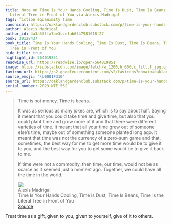 ```yaml
---
title: Note on Time Is Your Hands Cooling, Time Is Dust, Time Is Beans, Time Is the
  Literal Tree in Front of You via Alexis Madrigal
tags: fiction equanimity time
canonical: https://oaklandgardenclub.substack.com/p/time-is-your-hands-cooling-time-is?utm_source=substack&utm_medium=email
author: Alexis Madrigal
author_id: 4a3a3fffa7be3ccefab6347981618f27
book: 30128437
book_title: Time Is Your Hands Cooling, Time Is Dust, Time Is Beans, Time Is the Literal
  Tree in Front of You
hide_title: true
highlight_id: 564019851
readwise_url: https://readwise.io/open/564019851
image: https://substackcdn.com/image/fetch/w_1200,h_600,c_fill,f_jpg,q_auto:good,fl_progressive:steep,g_auto/https%3A%2F%2Fsubstack-post-media.s3.amazonaws.com%2Fpublic%2Fimages%2F334cf20f-f3bc-4f73-b364-19781612a8dd_1586x1983.jpeg
favicon_url: https://s2.googleusercontent.com/s2/favicons?domain=oaklandgardenclub.substack.com
source_emoji: "\U0001F310"
source_url: https://oaklandgardenclub.substack.com/p/time-is-your-hands-cooling-time-is?utm_source=substack&utm_medium=email#:~:text=Time%20is%20not,in%20the%20world.
serial_number: 2023.NTE.562
---
```

> Time is not money. Time is beans.
> 
> It was as serious as many jokes are, which is to say about half. Saying it meant that you could take time and give time, but also that you could plant time and grow more of it and that there were different varieties of time. It meant that all your time grew out of someone else’s time, maybe out of something someone planted long ago. It meant that time was not the currency of a zero-sum game and that, sometimes, the best way for me to get more time would be to give it to you, and the best way for you to get some would be to give it back to me.
> 
> If time were not a commodity, then time, our time, would not be as scarce as it seemed just a moment ago. Together, we could have all the time in the world.
> <div class="quoteback-footer"><div class="quoteback-avatar"><img class="mini-favicon" src="https://s2.googleusercontent.com/s2/favicons?domain=oaklandgardenclub.substack.com"></div><div class="quoteback-metadata"><div class="metadata-inner"><span style="display:none">FROM:</span><div aria-label="Alexis Madrigal" class="quoteback-author"> Alexis Madrigal</div><div aria-label="Time Is Your Hands Cooling, Time Is Dust, Time Is Beans, Time Is the Literal Tree in Front of You" class="quoteback-title"> Time Is Your Hands Cooling, Time Is Dust, Time Is Beans, Time Is the Literal Tree in Front of You</div></div></div><div class="quoteback-backlink"><a target="_blank" aria-label="go to the full text of this quotation" rel="noopener" href="https://oaklandgardenclub.substack.com/p/time-is-your-hands-cooling-time-is?utm_source=substack&utm_medium=email#:~:text=Time%20is%20not,in%20the%20world." class="quoteback-arrow"> Source</a></div></div>

Treat time as a gift, given to you, given to yourself, give of it to others.
